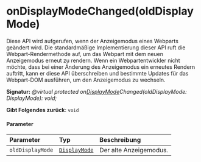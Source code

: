 # <a name="ondisplaymodechangedolddisplaymode"></a>onDisplayModeChanged(oldDisplayMode)




Diese API wird aufgerufen, wenn der Anzeigemodus eines Webparts geändert wird. Die standardmäßige Implementierung dieser API ruft die Webpart-Rendermethode auf, um das Webpart mit dem neuen Anzeigemodus erneut zu rendern. Wenn ein Webpartentwickler nicht möchte, dass bei einer Änderung des Anzeigemodus ein erneutes Rendern auftritt, kann er diese API überschreiben und bestimmte Updates für das Webpart-DOM ausführen, um den Anzeigemodus zu wechseln.

**Signatur:** _@virtual protected on[DisplayMode](../sp-core-library/displaymode.md)Changed(oldDisplayMode: DisplayMode): void;_

**Gibt Folgendes zurück**: `void`





#### <a name="parameters"></a>Parameter


| Parameter       | Typ    | Beschreibung |
|:-------------|:---------------|:------------|
| `oldDisplayMode`    | [`DisplayMode`](../sp-core-library/displaymode.md) | Der alte Anzeigemodus. |


